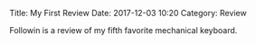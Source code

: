 Title: My First Review
Date: 2017-12-03 10:20
Category: Review

Followin is a review of my fifth favorite mechanical keyboard.
